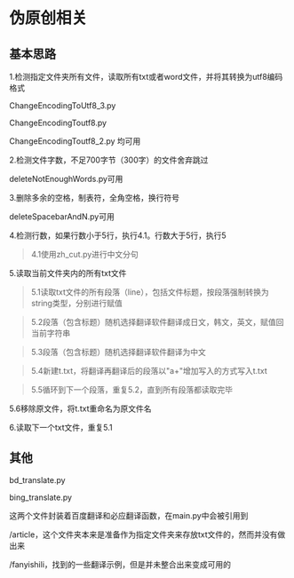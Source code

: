 # 伪原创相关

基本思路
--

1.检测指定文件夹所有文件，读取所有txt或者word文件，并将其转换为utf8编码格式

ChangeEncodingToUtf8_3.py

ChangeEncodingToutf8.py

ChangeEncodingToutf8_2.py
均可用

2.检测文件字数，不足700字节（300字）的文件舍弃跳过

deleteNotEnoughWords.py可用

3.删除多余的空格，制表符，全角空格，换行符号

deleteSpacebarAndN.py可用

4.检测行数，如果行数小于5行，执行4.1。行数大于5行，执行5

>4.1使用zh_cut.py进行中文分句

5.读取当前文件夹内的所有txt文件

>5.1读取txt文件的所有段落（line），包括文件标题，按段落强制转换为string类型，分别进行赋值

>5.2段落（包含标题）随机选择翻译软件翻译成日文，韩文，英文，赋值回当前字符串

>5.3段落（包含标题）随机选择翻译软件翻译为中文

>5.4新建t.txt，将翻译再翻译后的段落以"a+"增加写入的方式写入t.txt

>5.5循环到下一个段落，重复5.2，直到所有段落都读取完毕

5.6移除原文件，将t.txt重命名为原文件名

6.读取下一个txt文件，重复5.1


其他
--
bd_translate.py

bing_translate.py

这两个文件封装着百度翻译和必应翻译函数，在main.py中会被引用到

/article，这个文件夹本来是准备作为指定文件夹来存放txt文件的，然而并没有做出来

/fanyishili，找到的一些翻译示例，但是并未整合出来变成可用的
